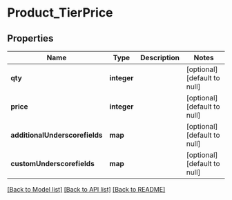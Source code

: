 # Product_TierPrice

## Properties
Name | Type | Description | Notes
------------ | ------------- | ------------- | -------------
**qty** | **integer** |  | [optional] [default to null]
**price** | **integer** |  | [optional] [default to null]
**additionalUnderscorefields** | **map** |  | [optional] [default to null]
**customUnderscorefields** | **map** |  | [optional] [default to null]

[[Back to Model list]](../README.md#documentation-for-models) [[Back to API list]](../README.md#documentation-for-api-endpoints) [[Back to README]](../README.md)


